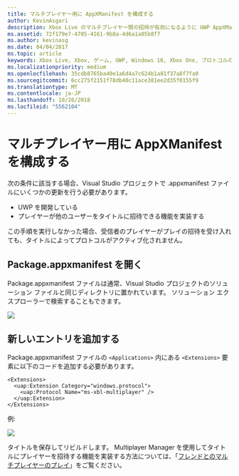 ```yaml
---
title: マルチプレイヤー用に AppXManifest を構成する
author: KevinAsgari
description: Xbox Live のマルチプレイヤー間の招待が有効になるように UWP AppXManifest を構成する方法について説明します。
ms.assetid: 72f179e7-4705-4161-9b8a-4d6a1a05b8f7
ms.author: kevinasg
ms.date: 04/04/2017
ms.topic: article
keywords: Xbox Live, Xbox, ゲーム, UWP, Windows 10, Xbox One, プロトコルのアクティブ化, マルチプレイヤー
ms.localizationpriority: medium
ms.openlocfilehash: 35cdb8765ba40e1a6d4a7c624b1a81f37a8f7fa0
ms.sourcegitcommit: 6cc275f2151f78db40c11ace381ee2d35f0155f9
ms.translationtype: MT
ms.contentlocale: ja-JP
ms.lasthandoff: 10/26/2018
ms.locfileid: "5562104"
---
```

# <a name="configure-your-appxmanifest-for-multiplayer"></a>マルチプレイヤー用に AppXManifest を構成する

次の条件に該当する場合、Visual Studio プロジェクトで .appxmanifest ファイルにいくつかの更新を行う必要があります。
- UWP を開発している
- プレイヤーが他のユーザーをタイトルに招待できる機能を実装する

この手順を実行しなかった場合、受信者のプレイヤーがプレイの招待を受け入れても、タイトルによってプロトコルがアクティブ化されません。

## <a name="open-your-packageappxmanifest"></a>Package.appxmanifest を開く

Package.appxmanifest ファイルは通常、Visual Studio プロジェクトのソリューション ファイルと同じディレクトリに置かれています。  ソリューション エクスプローラーで検索することもできます。

![](../../images/multiplayer/multiplayer_open_appxmanifest.png)

## <a name="add-new-entry"></a>新しいエントリを追加する

Package.appxmanifest ファイルの ```<Applications>``` 内にある ```<Extensions>``` 要素に以下のコードを追加する必要があります。

```
<Extensions>
  <uap:Extension Category="windows.protocol">
    <uap:Protocol Name="ms-xbl-multiplayer" />
  </uap:Extension>
</Extensions>
```

例:

![](../../images/multiplayer/multiplayer_appxmanifest_changes.png)

タイトルを保存してリビルドします。  Multiplayer Manager を使用してタイトルにプレイヤーを招待する機能を実装する方法については、「[フレンドとのマルチプレイヤーのプレイ](../multiplayer-manager/play-multiplayer-with-friends.md)」をご覧ください。
